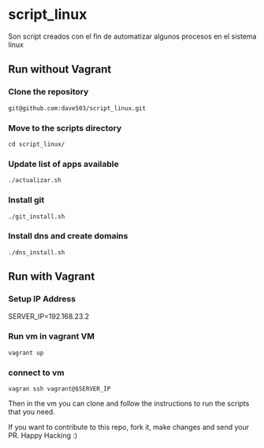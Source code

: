 # script_linux
Son script creados con el fin de automatizar algunos procesos en el sistema linux

## Run without Vagrant
### Clone the repository
```
git@github.com:dave503/script_linux.git
```

### Move to the scripts directory
```
cd script_linux/
```

### Update list of apps available
```
./actualizar.sh
```

### Install git
```
./git_install.sh
```

### Install dns and create domains
```
./dns_install.sh
```

## Run with Vagrant

### Setup IP Address 
SERVER_IP=192.168.23.2

### Run vm in vagrant VM
```
vagrant up
```

### connect to vm
```
vagran ssh vagrant@$SERVER_IP
```

Then in the vm you can clone and follow the instructions to run the scripts that you need.

If you want to contribute to this repo, fork it, make changes and send your PR.
Happy Hacking :)